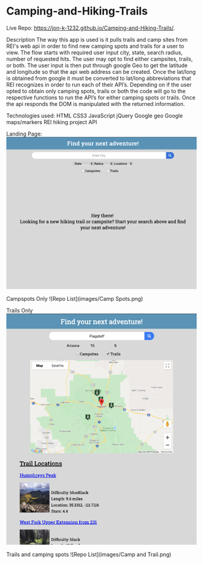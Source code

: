 # Camping-and-Hiking-Trails

Live Repo: https://jon-k-1232.github.io/Camping-and-Hiking-Trails/.

Description
The way this app is used is it pulls trails and camp sites from REI's web api in order to find new camping spots and trails for a user to view. The flow starts with required user input city, state, search radius, number of requested hits. The user may opt to find either campsites, trails, or both. The user input is then put through google Geo to get the latitude and longitude so that the api web address can be created. Once the lat/long is obtained from google it must be converted to lat/long abbreviations that REI recognizes in order to run each of their API’s. Depending on if the user opted to obtain only camping spots, trails or both the code will go to the respective functions to run the API’s for either camping spots or trails. Once the api responds the DOM is manipulated with the returned information.


Technologies used:
HTML
CSS3
JavaScript
jQuery
Google geo
Google maps/markers
REI hiking project API


Landing Page:
![Repo List](images/Landing.png)

Campspots Only
![Repo List](images/Camp Spots.png)

Trails Only
![Repo List](images/Trails.png)

Trails and camping spots
![Repo List](images/Camp and Trail.png)




